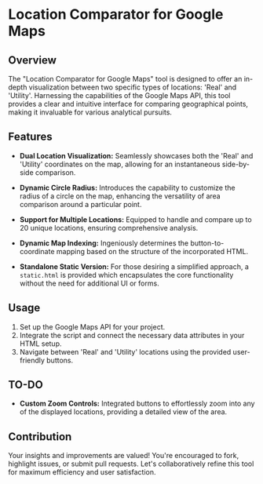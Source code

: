 # Location Comparator for Google Maps

## Overview
The "Location Comparator for Google Maps" tool is designed to offer an in-depth visualization between two specific types of locations: 'Real' and 'Utility'. Harnessing the capabilities of the Google Maps API, this tool provides a clear and intuitive interface for comparing geographical points, making it invaluable for various analytical pursuits.

## Features
- **Dual Location Visualization:** Seamlessly showcases both the 'Real' and 'Utility' coordinates on the map, allowing for an instantaneous side-by-side comparison.
  
- **Dynamic Circle Radius:** Introduces the capability to customize the radius of a circle on the map, enhancing the versatility of area comparison around a particular point.
  
- **Support for Multiple Locations:** Equipped to handle and compare up to 20 unique locations, ensuring comprehensive analysis.

- **Dynamic Map Indexing:** Ingeniously determines the button-to-coordinate mapping based on the structure of the incorporated HTML.

- **Standalone Static Version:** For those desiring a simplified approach, a `static.html` is provided which encapsulates the core functionality without the need for additional UI or forms.

## Usage
1. Set up the Google Maps API for your project.
2. Integrate the script and connect the necessary data attributes in your HTML setup.
3. Navigate between 'Real' and 'Utility' locations using the provided user-friendly buttons.

## TO-DO
- **Custom Zoom Controls:** Integrated buttons to effortlessly zoom into any of the displayed locations, providing a detailed view of the area.

## Contribution
Your insights and improvements are valued! You're encouraged to fork, highlight issues, or submit pull requests. Let's collaboratively refine this tool for maximum efficiency and user satisfaction.
